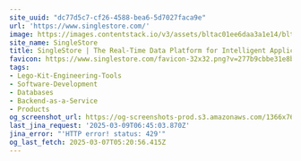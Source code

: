 ```yaml
---
site_uuid: "dc77d5c7-cf26-4588-bea6-5d7027faca9e"
url: 'https://www.singlestore.com/'
image: https://images.contentstack.io/v3/assets/bltac01ee6daa3a1e14/blt65460a223657f85f/661047721952f027eefc0104/img_primary_opengraph_(1).png
site_name: SingleStore
title: SingleStore | The Real-Time Data Platform for Intelligent Applications
favicon: https://www.singlestore.com/favicon-32x32.png?v=277b9cbbe31e8bc416504cf3b902d430
tags:
- Lego-Kit-Engineering-Tools
- Software-Development
- Databases
- Backend-as-a-Service
- Products
og_screenshot_url: https://og-screenshots-prod.s3.amazonaws.com/1366x768/80/false/2d238e31187dd06a0fbe1c477af1007f580d954c638cd97a64e11f4e2271d69b.jpeg
last_jina_request: '2025-03-09T06:45:03.870Z'
jina_error: "'HTTP error! status: 429'"
og_last_fetch: 2025-03-07T05:20:56.415Z
---
```



